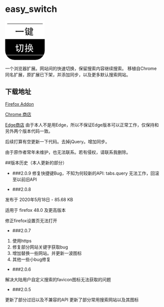 # easy_switch
![图标](icon128.png)

一个浏览器扩展。网站间的快速切换，保留搜索内容继续搜索。
移植自Chrome同名扩展，原扩展已下架，并添加同步，以及更多默认搜索网站。

## 下载地址
 [Firefox Addon](https://addons.mozilla.org/zh-CN/firefox/addon/%E4%B8%80%E9%94%AE%E5%88%87%E6%8D%A2%E6%90%9C%E7%B4%A2/)

 [Chrome 商店](https://chrome.google.com/webstore/detail/pchjdhcdlgghofamcpncdlhdonbeaplk)

 [Edge商店](https://microsoftedge.microsoft.com/addons/detail/jijkhdficgnnikdijnkienfnmfbolmpb)
 由于本人不是用Edge，所以不保证Edge版本可以正常工作，仅保持和另外两个版本代码一致。

后续打算有空更新一下代码。去掉jQuery。增加同步。

由于原作者常年未维护，也无法联系。若有侵权，请联系我删除。



##版本历史（本人更新的部分）
- ###2.0.9
修复快捷键Bug，不知为何较新的API: tabs.query 无法工作，回滚至以前旧API

- ###2.0.8

发布于 2020年5月18日 - 85.68 KB

适用于 firefox 48.0 及更高版本

修正firefox设置页无法打开

- ###2.0.7

1. 使用https
2. 修复部分网站关键字获取bug
3. 增加替换一些网站。并更新一波图标
4. 其他一些小bug修复

- ###2.0.6

解决大陆用户自定义搜索的favicon图标无法获取的问题

- ###2.0.5

更新了部分过旧以及不兼容的API
更新了部分常用搜索网站以及其图标

